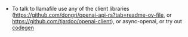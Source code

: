 - To talk to llamafile use any of the client libraries
  (https://github.com/dongri/openai-api-rs?tab=readme-ov-file, or
  https://github.com/tjardoo/openai-client), or async-openai, or try out
  [codegen](https://www.reddit.com/r/rust/comments/14izbc5/comment/jpj81xz/?utm_source=share&utm_medium=web3x&utm_name=web3xcss&utm_term=1&utm_content=share_button)
